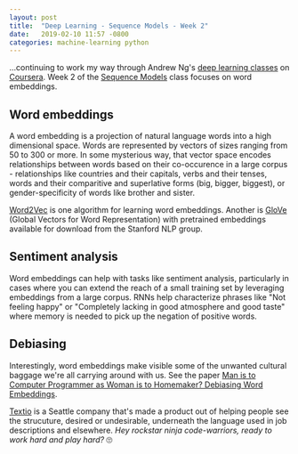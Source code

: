 ```yaml
---
layout: post
title:  "Deep Learning - Sequence Models - Week 2"
date:   2019-02-10 11:57 -0800
categories: machine-learning python
---
```


...continuing to work my way through Andrew Ng's [deep learning classes][1] on [Coursera][2]. Week 2 of the [Sequence Models][3] class focuses on word embeddings.

## Word embeddings

A word embedding is a projection of natural language words into a high dimensional space. Words are represented by vectors of sizes ranging from 50 to 300 or more. In some mysterious way, that vector space encodes relationships between words based on their co-occurence in a large corpus - relationships like countries and their capitals, verbs and their tenses, words and their comparitive and superlative forms (big, bigger, biggest), or gender-specificity of words like brother and sister.

[Word2Vec][5] is one algorithm for learning word embeddings. Another is [GloVe][4] (Global Vectors for Word Representation) with pretrained embeddings available for download from the Stanford NLP group.


## Sentiment analysis

Word embeddings can help with tasks like sentiment analysis, particularly in cases where you can extend the reach of a small training set by leveraging embeddings from a large corpus. RNNs help characterize phrases like "Not feeling happy" or "Completely lacking in good atmosphere and good taste" where memory is needed to pick up the negation of positive words.

## Debiasing

Interestingly, word embeddings make visible some of the unwanted cultural baggage we're all carrying around with us. See the paper [Man is to Computer Programmer as Woman is to Homemaker? Debiasing Word Embeddings][6].

[Textio][7] is a Seattle company that's made a product out of helping people see the strucuture, desired or undesirable, underneath the language used in job descriptions and elsewhere. *Hey rockstar ninja code-warriors, ready to work hard and play hard?* 🙄


[1]: https://www.deeplearning.ai/deep-learning-specialization/
[2]: https://www.coursera.org/specializations/deep-learning
[3]: https://www.coursera.org/learn/nlp-sequence-models
[4]: https://nlp.stanford.edu/projects/glove/
[5]: https://papers.nips.cc/paper/5021-distributed-representations-of-words-and-phrases-and-their-compositionality.pdf
[6]: https://www.semanticscholar.org/paper/Man-is-to-Computer-Programmer-as-Woman-is-to-Word-Bolukbasi-Chang/274459c52103f9b7880d0697aa28755ac3366987
[7]: https://textio.com/
[8]: https://medium.com/explore-artificial-intelligence/word2vec-a-baby-step-in-deep-learning-but-a-giant-leap-towards-natural-language-processing-40fe4e8602ba

